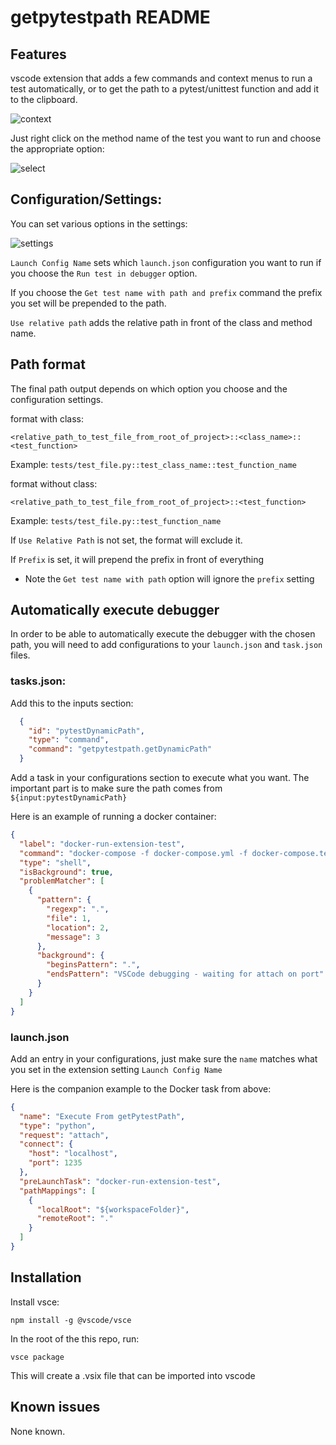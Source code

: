 # getpytestpath README

## Features
vscode extension that adds a few commands and context menus to run a test automatically, or to get the path to a pytest/unittest function and add it to the clipboard. 

![context](https://github.com/dgooden/getpytestpath/assets/353080/09991963-fdba-4384-b5ba-e6b8855981de)

Just right click on the method name of the test you want to run and choose the appropriate option:

![select](https://github.com/dgooden/getpytestpath/assets/353080/44d7554f-d377-46b9-84f8-a1a909e141c2)

## Configuration/Settings:
You can set various options in the settings:

![settings](https://github.com/dgooden/getpytestpath/assets/353080/4575f52a-f4a9-47ce-a212-eaa4e8e841c5)

`Launch Config Name` sets which `launch.json` configuration you want to run if you choose the `Run test in debugger` option.

If you choose the `Get test name with path and prefix` command the prefix you set will be prepended to the path.

`Use relative path` adds the relative path in front of the class and method name.

## Path format

The final path output depends on which option you choose and the configuration settings.

format with class:

`<relative_path_to_test_file_from_root_of_project>::<class_name>::<test_function>`

Example: `tests/test_file.py::test_class_name::test_function_name`

format without class:

`<relative_path_to_test_file_from_root_of_project>::<test_function>`

Example: `tests/test_file.py::test_function_name`

If `Use Relative Path` is not set, the format will exclude it.

If `Prefix` is set, it will prepend the prefix in front of everything
  * Note the `Get test name with path` option will ignore the `prefix` setting

## Automatically execute debugger

In order to be able to automatically execute the debugger with the chosen path, you will need to add configurations to your `launch.json` and `task.json` files.

### tasks.json:


Add this to the inputs section:

```json
  {
    "id": "pytestDynamicPath",
    "type": "command",
    "command": "getpytestpath.getDynamicPath"
  }
```

Add a task in your configurations section to execute what you want. The important part is to make sure the path comes from `${input:pytestDynamicPath}`

Here is an example of running a docker container:

```json
{
  "label": "docker-run-extension-test",
  "command": "docker-compose -f docker-compose.yml -f docker-compose.test.yml run --publish 1235:1235 --rm test fab \"${input:pytestDynamicPath} -vvv\"",
  "type": "shell",
  "isBackground": true,
  "problemMatcher": [
    {
      "pattern": {
        "regexp": ".",
        "file": 1,
        "location": 2,
        "message": 3
      },
      "background": {
        "beginsPattern": ".",
        "endsPattern": "VSCode debugging - waiting for attach on port"
      }
    }
  ]
}
```
### launch.json

Add an entry in your configurations, just make sure the `name` matches what you set in the extension setting `Launch Config Name`

Here is the companion example to the Docker task from above:

```json
{
  "name": "Execute From getPytestPath",
  "type": "python",
  "request": "attach",
  "connect": {
    "host": "localhost",
    "port": 1235
  },
  "preLaunchTask": "docker-run-extension-test",
  "pathMappings": [
    {
      "localRoot": "${workspaceFolder}",
      "remoteRoot": "."
    }
  ]
}
```

## Installation

Install vsce:

`npm install -g @vscode/vsce`

In the root of the this repo, run:

`vsce package`

This will create a .vsix file that can be imported into vscode

## Known issues

None known.

